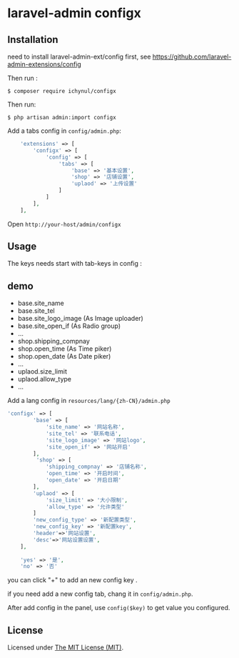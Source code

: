 laravel-admin configx
======

## Installation

need to install laravel-admin-ext/config first, see https://github.com/laravel-admin-extensions/config

Then run :
```
$ composer require ichynul/configx
```
Then run: 
```
$ php artisan admin:import configx
```
Add a tabs config in `config/admin.php`:
```php
    'extensions' => [
        'configx' => [
            'config' => [
                'tabs' => [
                    'base' => '基本设置',
                    'shop' => '店铺设置',
                    'uplaod' => '上传设置'
                ]
            ]
        ],
    ],

```

Open `http://your-host/admin/configx`

## Usage

The keys needs start with tab-keys in config :
## demo
+ base.site_name
+ base.site_tel
+ base.site_logo_image (As Image uploader)
+ base.site_open_if (As Radio group)
+ ...
+ shop.shipping_compnay
+ shop.open_time (As Time piker)
+ shop.open_date (As Date piker)
+ ...
+ uplaod.size_limit
+ uplaod.allow_type
+ ...

Add a lang config in `resources/lang/{zh-CN}/admin.php`
```php
'configx' => [
        'base' => [
            'site_name' => '网站名称',
            'site_tel' => '联系电话',
            'site_logo_image' => '网站logo',
            'site_open_if' => '网站开启'
        ],
         'shop' => [
            'shipping_compnay' => '店铺名称',
            'open_time' => '开启时间',
            'open_date' => '开启日期'
        ],
        'uplaod' => [
            'size_limit' => '大小限制',
            'allow_type' => '允许类型'
        ]
        'new_config_type' => '新配置类型',
        'new_config_key' => '新配置key',
        'header'=>'网站设置',
        'desc'=>'网站设置设置',
    ],
    
    'yes' => '是',
    'no' => '否'
```
you can click "+" to add an new config key .

if you need add a new config tab, chang it in `config/admin.php`.

After add config in the panel, use `config($key)` to get value you configured.

License
------------
Licensed under [The MIT License (MIT)](LICENSE).